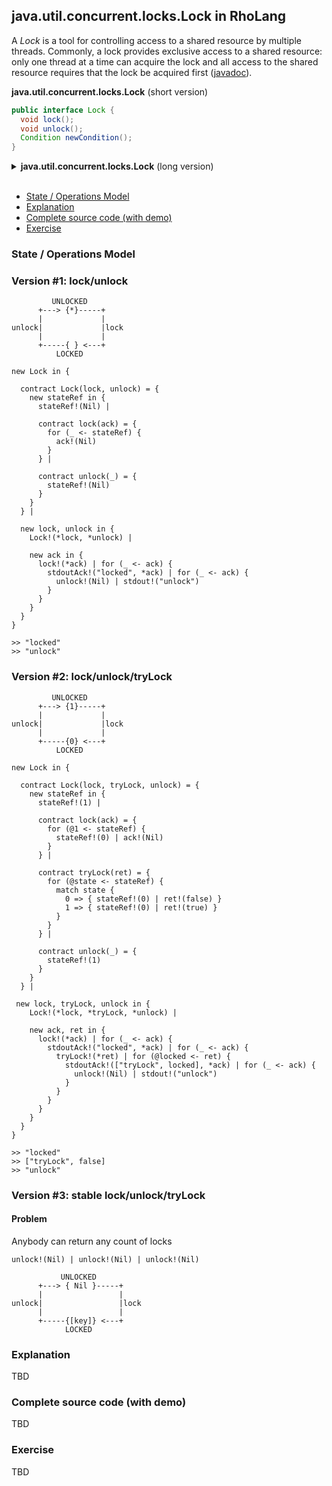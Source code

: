 ## java.util.concurrent.locks.Lock in RhoLang

A *Lock* is a tool for controlling access to a shared resource by multiple threads. Commonly, a lock provides exclusive access to a shared resource: only one thread at a time can acquire the lock and all access to the shared resource requires that the lock be acquired first ([javadoc](https://docs.oracle.com/javase/9/docs/api/java/util/concurrent/locks/Lock.html)). 

**java.util.concurrent.locks.Lock** (short version)   
```java
public interface Lock {  
  void lock();
  void unlock();
  Condition newCondition();
}
```

<details><summary><b>java.util.concurrent.locks.Lock</b> (long version)</summary><p>

```java
public interface Lock {
  // Acquires the lock.
  void lock();

  // Releases the lock.
  void unlock();

  // Returns a new Condition instance that is bound to this Lock instance.
  Condition newCondition();

  // Acquires the lock only if it is free at the time of invocation.
  boolean tryLock();
}
```
</p></details><br/>

- [State / Operations Model](#state--operations-model)
- [Explanation](#explanation)
- [Complete source code (with demo)](#complete-source-code-with-demo)
- [Exercise](#exercise)

### State / Operations Model

### Version #1: lock/unlock

```
         UNLOCKED
      +---> {*}-----+   
      |             |
unlock|             |lock
      |             |
      +-----{ } <---+   
          LOCKED
```

```
new Lock in {

  contract Lock(lock, unlock) = {
    new stateRef in {
      stateRef!(Nil) |
      
      contract lock(ack) = {
        for (_ <- stateRef) { 
          ack!(Nil) 
        }
      } |
      
      contract unlock(_) = {
        stateRef!(Nil)
      }      
    }
  } |   
    
  new lock, unlock in {
    Lock!(*lock, *unlock) |
    
    new ack in {
      lock!(*ack) | for (_ <- ack) {
        stdoutAck!("locked", *ack) | for (_ <- ack) {
          unlock!(Nil) | stdout!("unlock")
        }
      }
    }
  }    
}
```
```
>> "locked"
>> "unlock"
```

### Version #2: lock/unlock/tryLock

```
         UNLOCKED
      +---> {1}-----+   
      |             |
unlock|             |lock
      |             |
      +-----{0} <---+   
          LOCKED
```

```
new Lock in {

  contract Lock(lock, tryLock, unlock) = {
    new stateRef in {
      stateRef!(1) |
      
      contract lock(ack) = {
        for (@1 <- stateRef) { 
          stateRef!(0) | ack!(Nil) 
        }
      } |
      
      contract tryLock(ret) = {
        for (@state <- stateRef) { 
          match state {
            0 => { stateRef!(0) | ret!(false) }
            1 => { stateRef!(0) | ret!(true) }
          }          
        }
      } |      
      
      contract unlock(_) = {
        stateRef!(1)
      }      
    }
  } |   
    
 new lock, tryLock, unlock in {
    Lock!(*lock, *tryLock, *unlock) |
    
    new ack, ret in {
      lock!(*ack) | for (_ <- ack) {
        stdoutAck!("locked", *ack) | for (_ <- ack) {
          tryLock!(*ret) | for (@locked <- ret) {
            stdoutAck!(["tryLock", locked], *ack) | for (_ <- ack) {
              unlock!(Nil) | stdout!("unlock")
            }
          }                  
        }
      }
    }
  }    
}
```
```
>> "locked"
>> ["tryLock", false]
>> "unlock"
```

### Version #3: stable lock/unlock/tryLock 

#### Problem
Anybody can return any count of locks
```
unlock!(Nil) | unlock!(Nil) | unlock!(Nil)
```
```
           UNLOCKED
      +---> { Nil }-----+   
      |                 |
unlock|                 |lock
      |                 |
      +-----{[key]} <---+   
            LOCKED
```

### Explanation
TBD

### Complete source code (with demo)
TBD

### Exercise
TBD
